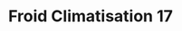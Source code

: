 ---
title: "Froid Climatisation 17"
url: /tonnay-charente/froid-climatisation-17/
shop: commerce
---